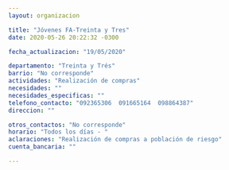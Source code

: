 ```yaml
---
layout: organizacion

title: "Jóvenes FA-Treinta y Tres"
date: 2020-05-26 20:22:32 -0300

fecha_actualizacion: "19/05/2020"

departamento: "Treinta y Trés"
barrio: "No corresponde"
actividades: "Realización de compras"
necesidades: ""
necesidades_especificas: ""
telefono_contacto: "092365306  091665164  098864387"
direccion: ""

otros_contactos: "No corresponde"
horario: "Todos los días - "
aclaraciones: "Realización de compras a población de riesgo"
cuenta_bancaria: ""

---
```

